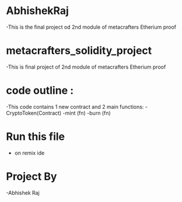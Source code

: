 # AbhishekRaj
-This is the final project od 2nd module of metacrafters Etherium proof

# metacrafters_solidity_project
-This is final project of 2nd module of metacrafters Etherium proof

# code outline :
-This code contains 1 new contract and 2 main functions:
-CryptoToken(Contract)
-mint (fn)
-burn (fn)

# Run this file
- on remix ide

# Project By
-Abhishek Raj
